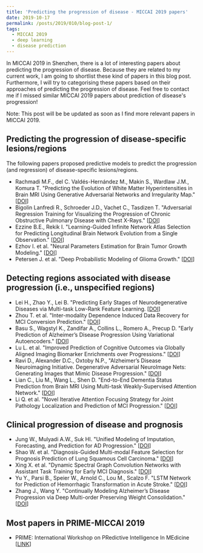 ```yaml
---
title: 'Predicting the progression of disease - MICCAI 2019 papers'
date: 2019-10-17
permalink: /posts/2019/010/blog-post-1/
tags:
  - MICCAI 2019
  - deep learning
  - disease prediction
---
```


In MICCAI 2019 in Shenzhen, there is a lot of interesting papers about predicting the progression of disease. Because they are related to my current work, I am going to shortlist these kind of papers in this blog post. Furthermore, I will try to categorising these papers based on their approaches of predicting the progression of disease. Feel free to contact me if I missed similar MICCAI 2019 papers about prediction of disease's progression! 

Note: This post will be be updated as soon as I find more relevant papers in MICCAI 2019.

## Predicting the progression of disease-specific lesions/regions

The following papers proposed predictive models to predict the progression (and regression) of disease-specific lesions/regions.

- Rachmadi M.F., del C. Valdés-Hernández M., Makin S., Wardlaw J.M., Komura T. "Predicting the Evolution of White Matter Hyperintensities in Brain MRI Using Generative Adversarial Networks and Irregularity Map." [[DOI](https://doi.org/10.1007/978-3-030-32248-9_17)]
- Bigolin Lanfredi R., Schroeder J.D., Vachet C., Tasdizen T. "Adversarial Regression Training for Visualizing the Progression of Chronic Obstructive Pulmonary Disease with Chest X-Rays." [[DOI](https://doi.org/10.1007/978-3-030-32226-7_76)]
- Ezzine B.E., Rekik I. "Learning-Guided Infinite Network Atlas Selection for Predicting Longitudinal Brain Network Evolution from a Single Observation." [[DOI](https://doi.org/10.1007/978-3-030-32245-8_88)]
- Ezhov I. et al. "Neural Parameters Estimation for Brain Tumor Growth Modeling." [[DOI](https://doi.org/10.1007/978-3-030-32245-8_87)]
- Petersen J. et al. "Deep Probabilistic Modeling of Glioma Growth." [[DOI](https://doi.org/10.1007/978-3-030-32245-8_89)]

## Detecting regions associated with disease progression (i.e., unspecified regions)

- Lei H., Zhao Y., Lei B. "Predicting Early Stages of Neurodegenerative Diseases via Multi-task Low-Rank Feature Learning. [[DOI](https://doi.org/10.1007/978-3-030-32251-9_15)]
- Zhou T. et al. "Inter-modality Dependence Induced Data Recovery for MCI Conversion Prediction." [[DOI](https://doi.org/10.1007/978-3-030-32251-9_21)]
- Basu S., Wagstyl K., Zandifar A., Collins L., Romero A., Precup D. "Early Prediction of Alzheimer’s Disease Progression Using Variational Autoencoders."  [[DOI](https://doi.org/10.1007/978-3-030-32251-9_23)]
- Lu L. et al. "Improved Prediction of Cognitive Outcomes via Globally Aligned Imaging Biomarker Enrichments over Progressions."  [[DOI](https://doi.org/10.1007/978-3-030-32251-9_16)]
- Ravi D., Alexander D.C., Oxtoby N.P., "Alzheimer’s Disease Neuroimaging Initiative. Degenerative Adversarial NeuroImage Nets: Generating Images that Mimic Disease Progression." [[DOI](https://doi.org/10.1007/978-3-030-32248-9_19)]
- Lian C., Liu M., Wang L., Shen D. "End-to-End Dementia Status Prediction from Brain MRI Using Multi-task Weakly-Supervised Attention Network." [[DOI](https://doi.org/10.1007/978-3-030-32251-9_18)]
- Li Q. et al. "Novel Iterative Attention Focusing Strategy for Joint Pathology Localization and Prediction of MCI Progression." [[DOI](https://doi.org/10.1007/978-3-030-32251-9_34)]

## Clinical progression of disease and prognosis
- Jung W., Mulyadi A.W., Suk HI. "Unified Modeling of Imputation, Forecasting, and Prediction for AD Progression." [[DOI](https://doi.org/10.1007/978-3-030-32251-9_19)]
- Shao W. et al. "Diagnosis-Guided Multi-modal Feature Selection for Prognosis Prediction of Lung Squamous Cell Carcinoma." [[DOI](https://doi.org/10.1007/978-3-030-32251-9_13)]
- Xing X. et al. "Dynamic Spectral Graph Convolution Networks with Assistant Task Training for Early MCI Diagnosis." [[DOI](https://doi.org/10.1007/978-3-030-32251-9_70)]
- Yu Y., Parsi B., Speier W., Arnold C., Lou M., Scalzo F. "LSTM Network for Prediction of Hemorrhagic Transformation in Acute Stroke." [[DOI](https://doi.org/10.1007/978-3-030-32251-9_20)]
- Zhang J., Wang Y. "Continually Modeling Alzheimer’s Disease Progression via Deep Multi-order Preserving Weight Consolidation."  [[DOI](https://doi.org/10.1007/978-3-030-32245-8_94)]

## Most papers in PRIME-MICCAI 2019
- PRIME: International Workshop on PRedictive Intelligence In MEdicine [[LINK](https://link.springer.com/book/10.1007/978-3-030-32281-6)]
